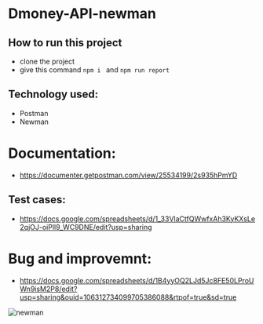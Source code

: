# Dmoney-API-newman

## How to run this project
- clone the project
- give this command ```npm i ``` and ```npm run report```

## Technology used:
- Postman
- Newman

# Documentation:
- https://documenter.getpostman.com/view/25534199/2s935hPmYD

## Test cases:
- https://docs.google.com/spreadsheets/d/1_33VlaCtfQWwfxAh3KyKXsLe2qjOJ-oiPll9_WC9DNE/edit?usp=sharing

# Bug and improvemnt:
- https://docs.google.com/spreadsheets/d/1B4yyOQ2LJd5Jc8FE50LProUWn9isM2P8/edit?usp=sharing&ouid=106312734099705386088&rtpof=true&sd=true

![newman](https://user-images.githubusercontent.com/123866829/215323034-d684ee76-543a-440e-8bc8-6caf891dd5c9.png)
